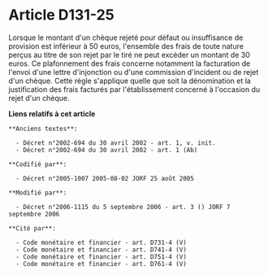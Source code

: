 # Article D131-25

Lorsque le montant d'un chèque rejeté pour défaut ou insuffisance de provision est inférieur à 50 euros, l'ensemble des frais
de toute nature perçus au titre de son rejet par le tiré ne peut excéder un montant de 30 euros. Ce plafonnement des frais
concerne notamment la facturation de l'envoi d'une lettre d'injonction ou d'une commission d'incident ou de rejet d'un
chèque. Cette règle s'applique quelle que soit la dénomination et la justification des frais facturés par l'établissement
concerné à l'occasion du rejet d'un chèque.

**Liens relatifs à cet article**

	**Anciens textes**:

	  - Décret n°2002-694 du 30 avril 2002 - art. 1, v. init.
	  - Décret n°2002-694 du 30 avril 2002 - art. 1 (Ab)

	**Codifié par**:

	  - Décret n°2005-1007 2005-08-02 JORF 25 août 2005

	**Modifié par**:

	  - Décret n°2006-1115 du 5 septembre 2006 - art. 3 () JORF 7 septembre 2006

	**Cité par**:

	  - Code monétaire et financier - art. D731-4 (V)
	  - Code monétaire et financier - art. D741-4 (V)
	  - Code monétaire et financier - art. D751-4 (V)
	  - Code monétaire et financier - art. D761-4 (V)
